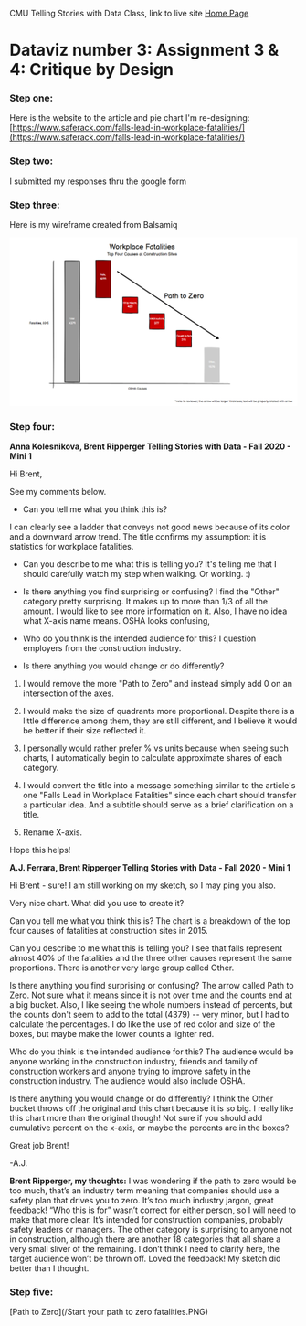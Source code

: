 CMU Telling Stories with Data Class, link to live site [Home Page](https://bripperg.github.io/tell_stories_CMU/)

# Dataviz number 3: Assignment 3 & 4: Critique by Design

### Step one:

Here is the website to the article and pie chart I'm re-designing: [https://www.saferack.com/falls-lead-in-workplace-fatalities/](https://www.saferack.com/falls-lead-in-workplace-fatalities/)

### Step two:

I submitted my responses thru the google form

### Step three:

Here is my wireframe created from Balsamiq

![Wire Frame](/Wireframe.PNG)


### Step four:

**Anna Kolesnikova, Brent Ripperger Telling Stories with Data - Fall 2020 - Mini 1**

Hi Brent,

See my comments below.

- Can you tell me what you think this is?

I can clearly see a ladder that conveys not good news because of its color and a downward arrow trend. The title confirms my assumption: it is statistics for workplace fatalities.

- Can you describe to me what this is telling you?
It's telling me that I should carefully watch my step when walking. Or working. :)

- Is there anything you find surprising or confusing?
I find the "Other" category pretty surprising. It makes up to more than 1/3 of all the amount. I would like to see more information on it.
Also, I have no idea what X-axis name means. OSHA looks confusing,

- Who do you think is the intended audience for this?
I question employers from the construction industry.

- Is there anything you would change or do differently?

1. I would remove the more "Path to Zero" and instead simply add 0 on an intersection of the axes.

2. I would make the size of quadrants more proportional. Despite there is a little difference among them, they are still different, and I believe it would be better if their size reflected it.

3. I personally would rather prefer % vs units because when seeing such charts, I automatically begin to calculate approximate shares of each category.

4. I would convert the title into a message something similar to the article's one "Falls Lead in Workplace Fatalities" since each chart should transfer a particular idea. And a subtitle should serve as a brief clarification on a title.

5. Rename X-axis.

Hope this helps!



**A.J. Ferrara, Brent Ripperger Telling Stories with Data - Fall 2020 - Mini 1**

Hi Brent - sure! I am still working on my sketch, so I may ping you also.

Very nice chart. What did you use to create it?

Can you tell me what you think this is?
The chart is a breakdown of the top four causes of fatalities at construction sites in 2015.

Can you describe to me what this is telling you?
I see that falls represent almost 40% of the fatalities and the three other causes represent the same proportions. There is another very large group called Other.

Is there anything you find surprising or confusing?
The arrow called Path to Zero. Not sure what it means since it is not over time and the counts end at a big bucket. Also, I like seeing the whole numbers instead of percents, but the counts don't seem to add to the total (4379) -- very minor, but I had to calculate the percentages.
I do like the use of red color and size of the boxes, but maybe make the lower counts a lighter red.

Who do you think is the intended audience for this?
The audience would be anyone working in the construction industry, friends and family of construction workers and anyone trying to improve safety in the construction industry. The audience would also include OSHA.

Is there anything you would change or do differently?
I think the Other bucket throws off the original and this chart because it is so big. I really like this chart more than the original though! Not sure if you should add cumulative percent on the x-axis, or maybe the percents are in the boxes?


Great job Brent!

-A.J.


**Brent Ripperger, my thoughts:**
I was wondering if the path to zero would be too much, that’s an industry term meaning that companies should use a safety plan that drives you to zero. It’s too much industry jargon, great feedback! “Who this is for” wasn’t correct for either person, so I will need to make that more clear. It’s intended for construction companies, probably safety leaders or managers. The other category is surprising to anyone not in construction, although there are another 18 categories that all share a very small sliver of the remaining. I don’t think I need to clarify here, the target audience won’t be thrown off. Loved the feedback! My sketch did better than I thought.


### Step five:

[Path to Zero](/Start your path to zero fatalities.PNG)

